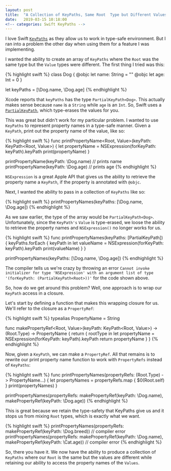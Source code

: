 ```yaml
---
layout: post
title:  "A Collection of KeyPaths, Same Root  Type but Different Values"
date:   2019-03-15 10:18:00
<!-- categories: Swift KeyPaths -->
---
```


I love Swift [`KeyPaths`](https://developer.apple.com/documentation/swift/keypath) as they allow us to work in type-safe environment. But I ran into a problem the other day when using them for a feature I was implementing.

I wanted the ability to create an array of `KeyPaths` where the `Root` was the same type but the `Value` types were different. The first thing I tried was this:

{% highlight swift %}
class Dog {
    @objc let name: String = ""
    @objc let age: Int = 0
}

let keyPaths = [\Dog.name, \Dog.age]
{% endhighlight %}

Xcode reports that `keyPaths` has the type `PartialKeyPath<Dog>`. This actually makes sense because `name` is a `String` while `age` is an `Int`. So, Swift uses a [`PartialKeyPath`](https://developer.apple.com/documentation/swift/partialkeypath), which type-erases the values for you.

This was great but didn't work for my particular problem. I wanted to use `KeyPaths` to represent property names in a type-safe manner. Given a `KeyPath`, print out the property name of the value, like so:

{% highlight swift %}
func printPropertyName<Root, Value>(keyPath: KeyPath<Root, Value>) {
    let propertyName = NSExpression(forKeyPath: keyPath).keyPath
    print(propertyName)
}

printPropertyName(keyPath: \Dog.name) // prints name
printPropertyName(keyPath: \Dog.age) // prints age
{% endhighlight %}

`NSExpression` is a great Apple API that gives us the ability to retrieve the property name a `KeyPath`, if the property is annotated with `@objc`.

Next, I wanted the ability to pass in a collection of `KeyPaths` like so:

{% highlight swift %}
printPropertyNames(keyPaths: [\Dog.name, \Dog.age])
{% endhighlight %}

As we saw earlier, the type of the array would be `PartialKeyPath<Dog>`. Unfortunately, since the `KeyPath's` `Value` is type-erased, we loose the ability to retrieve the property names and `NSExpression()` no longer works for us.

{% highlight swift %}
func printPropertyNames<Root>(keyPaths: [PartialKeyPath<Root>]) {
    keyPaths.forEach { keyPath in
        let valueName = NSExpression(forKeyPath: keyPath).keyPath
        print(valueName)
    }
}

printPropertyNames(keyPaths: [\Dog.name, \Dog.age])
{% endhighlight %}

The compiler tells us we're crazy by throwing an error `Cannot invoke initializer for type 'NSExpression' with an argument list of type '(forKeyPath: (PartialKeyPath<Root>))'` for the code shown above.

So, how do we get around this problem? Well, one approach is to wrap our `KeyPath` access in a closure.

Let's start by defining a function that makes this wrapping closure for us. We'll refer to the closure as a `PropertyRef`:

{% highlight swift %}
typealias PropertyName = String

func makePropertyRef<Root, Value>(keyPath: KeyPath<Root, Value>) -> (Root.Type) -> PropertyName {
    return { rootType in
        let propertyName = NSExpression(forKeyPath: keyPath).keyPath
        return propertyName
    }
}
{% endhighlight %}

Now, given a `KeyPath`, we can make a `PropertyRef`. All that remains is to rewrite our print property name function to work with `PropertyRefs` instead of `KeyPaths`:

{% highlight swift %}
func printPropertyNames<Root>(propertyRefs: (Root.Type) -> PropertyName...) {
    let propertyNames = propertyRefs.map { $0(Root.self) }
    print(propertyNames)
}

printPropertyNames(propertyRefs: makePropertyRef(keyPath: \Dog.name), makePropertyRef(keyPath: \Dog.age))
{% endhighlight %}

This is great because we retain the type-safety that KeyPaths give us and it stops us from mixing `Root` types, which is exactly what we want.

{% highlight swift %}
printPropertyNames(propertyRefs: makePropertyRef(keyPath: \Dog.breed)) // compiler error
printPropertyNames(propertyRefs: makePropertyRef(keyPath: \Dog.name), makePropertyRef(keyPath: \Cat.age)) // compiler error
{% endhighlight %}

So, there you have it. We now have the ability to produce a collection of `KeyPaths` where our `Root` is the same but the values are different while retaining our ability to access the property names of the `Values`.
